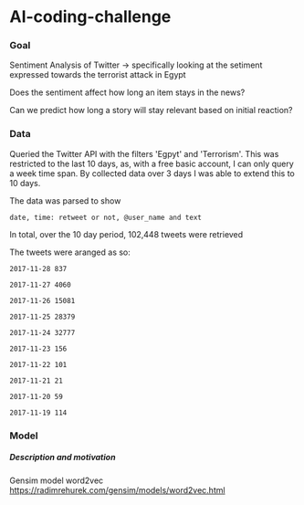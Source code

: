 # AI-coding-challenge

### Goal

Sentiment Analysis of Twitter -> specifically looking at the setiment expressed towards the terrorist attack in Egypt 

Does the sentiment affect how long an item stays in the news?

Can we predict how long a story will stay relevant based on initial reaction?

### Data 

Queried the Twitter API with the filters 'Egpyt' and 'Terrorism'. This was restricted to the last 10 days, as, with a free basic account, I can only query a week time span. By collected data over 3 days I was able to extend this to 10 days.

The data was parsed to show 

`date, time: retweet or not, @user_name and text`

In total, over the 10 day period, 102,448 tweets were retrieved

The tweets were aranged as so:

`
2017-11-28 837
`

`
2017-11-27 4060
`

`
2017-11-26 15081
`

`
2017-11-25 28379
`

`
2017-11-24 32777
`

`
2017-11-23 156
`

`
2017-11-22 101
`

`
2017-11-21 21
`

`
2017-11-20 59
`

`
2017-11-19 114
`

### Model
##### Description and motivation

Gensim model word2vec https://radimrehurek.com/gensim/models/word2vec.html
